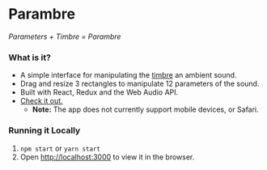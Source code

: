 # Parambre
*Parameters + Timbre = Parambre*


### What is it?

* A simple interface for manipulating the [timbre](https://en.wikipedia.org/wiki/Timbre) an ambient sound.
* Drag and resize 3 rectangles to manipulate 12 parameters of the sound.
* Built with React, Redux and the Web Audio API.
* [Check it out.](https://jesseilev.github.io/parambre)
  * **Note:** The app does not currently support mobile devices, or Safari.

### Running it Locally

1. `npm start` or `yarn start`
2. Open [http://localhost:3000](http://localhost:3000) to view it in the browser.
